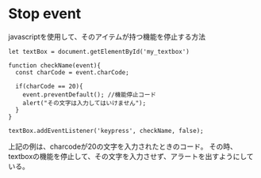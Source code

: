 # Stop event
javascriptを使用して、そのアイテムが持つ機能を停止する方法

    let textBox = document.getElementById('my_textbox')
    
    function checkName(event){
      const charCode = event.charCode;

      if(charCode == 20){
        event.preventDefault(); //機能停止コード
        alert("その文字は入力してはいけません");
      }
    }

    textBox.addEventListener('keypress', checkName, false);

上記の例は、charcodeが20の文字を入力されたときのコード。
その時、textboxの機能を停止して、その文字を入力させず、アラートを出すようにしている。

